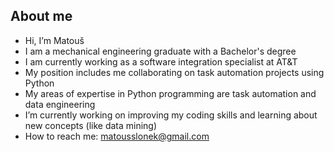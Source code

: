 ## About me
- Hi, I’m Matouš
- I am a mechanical engineering graduate with a Bachelor's degree
- I am currently working as a software integration specialist at AT&T
- My position includes me collaborating on task automation projects using Python
- My areas of expertise in Python programming are task automation and data engineering
- I’m currently working on improving my coding skills and learning about new concepts (like data mining)
- How to reach me: matousslonek@gmail.com

<!---
matousidc/matousidc is a ✨ special ✨ repository because its `README.md` (this file) appears on your GitHub profile.
You can click the Preview link to take a look at your changes.
--->

